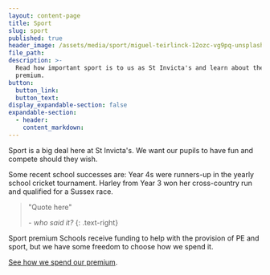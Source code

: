 ```yaml
---
layout: content-page
title: Sport
slug: sport
published: true
header_image: /assets/media/sport/miguel-teirlinck-12ozc-vg9pq-unsplash.jpg
file_path:
description: >-
  Read how important sport is to us as St Invicta's and learn about the sport
  premium.
button:
  button_link:
  button_text:
display_expandable-section: false
expandable-section:
  - header:
    content_markdown:
---
```


Sport is a big deal here at St Invicta's. We want our pupils to have fun and compete should they wish.

Some recent school successes are: Year 4s were runners-up in the yearly school cricket tournament. Harley from Year 3 won her cross-country run and qualified for a Sussex race.

> "Quote here"
>
>
> *\- who said it?*
> {: .text-right}

Sport premium Schools receive funding to help with the provision of PE and sport, but we have some freedom to choose how we spend it.

[See how we spend our premium](/assets/media/sport/woodys-website.pdf).